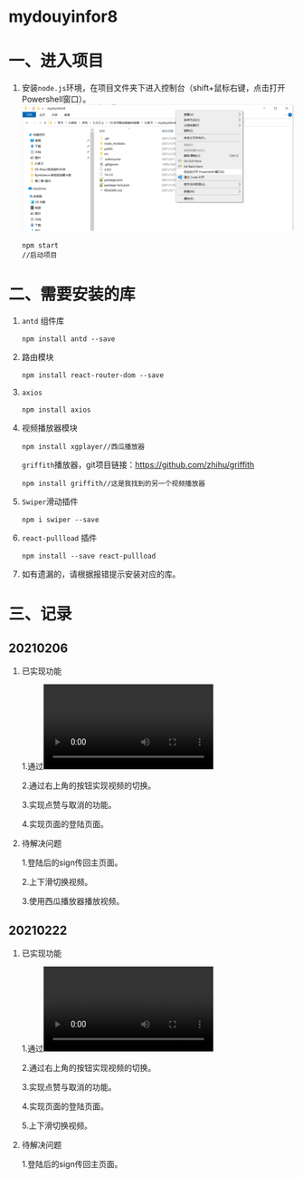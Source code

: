 # mydouyinfor8

# 一、进入项目

1. 安装`node.js`环境，在项目文件夹下进入控制台（shift+鼠标右键，点击打开Powershell窗口）。![avatar](\ReadmePics\进入项目.png)

   ``` 
   npm start
   //启动项目
   ```

   

# 二、需要安装的库

1. `antd` 组件库

   ``` 
   npm install antd --save
   ```

2. 路由模块

   ``` 
   npm install react-router-dom --save
   ```

3. `axios`

   ``` 
   npm install axios
   ```

4. 视频播放器模块

   ```
   npm install xgplayer//西瓜播放器
   ```

   `griffith`播放器，git项目链接：https://github.com/zhihu/griffith

   ``` 
   npm install griffith//这是我找到的另一个视频播放器
   ```

5. `Swiper`滑动插件

   ``` 
   npm i swiper --save
   ```

    

6. `react-pullload` 插件

   ``` 
   npm install --save react-pullload
   ```

   

7. 如有遗漏的，请根据报错提示安装对应的库。

# 三、记录

## 20210206

1. 已实现功能

   1.通过<video>标签实现视频播放。

   2.通过右上角的按钮实现视频的切换。

   3.实现点赞与取消的功能。

   4.实现页面的登陆页面。

2. 待解决问题

   1.登陆后的sign传回主页面。

   2.上下滑切换视频。

   3.使用西瓜播放器播放视频。

## 20210222

1. 已实现功能

   1.通过<video>标签实现视频播放。

   2.通过右上角的按钮实现视频的切换。

   3.实现点赞与取消的功能。

   4.实现页面的登陆页面。

   5.上下滑切换视频。

2. 待解决问题

   1.登陆后的sign传回主页面。   